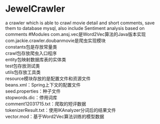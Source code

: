 # JewelCrawler
a crawler which is able to crawl movie detail and short comments, save them to database mysql, also include Sentiment analysis based on comments
#Modules
com.ansj.vec是Word2Vec算法的Java版本实现<br>
com.jackie.crawler.doubanmovie是爬虫实现模块<br>
constants包是存放常量类<br>
crawl包存放爬虫入口程序<br>
entity包映射数据库表的实体类<br>
test包存放测试类<br>
utils包存放工具类<br>
resource模块存放的是配置文件和资源文件<br>
beans.xml：Spring上下文的配置文件<br>
seed.properties：种子文件<br>
stopwords.dic：停用词库<br>
comment12031715.txt：爬取的短评数据<br>
tokenizerResult.txt：使用IKAnalyzer分词后的结果文件<br>
vector.mod：基于Word2Vec算法训练的模型数据<br>
